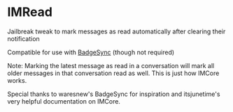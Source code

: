 # IMRead
Jailbreak tweak to mark messages as read automatically after clearing their notification

Compatible for use with [BadgeSync](https://github.com/waresnew/badgesync) (though not required)

Note: Marking the latest message as read in a conversation will mark all older messages in that conversation read as well. This is just how IMCore works.

Special thanks to waresnew's BadgeSync for inspiration and itsjunetime's very helpful documentation on IMCore.

